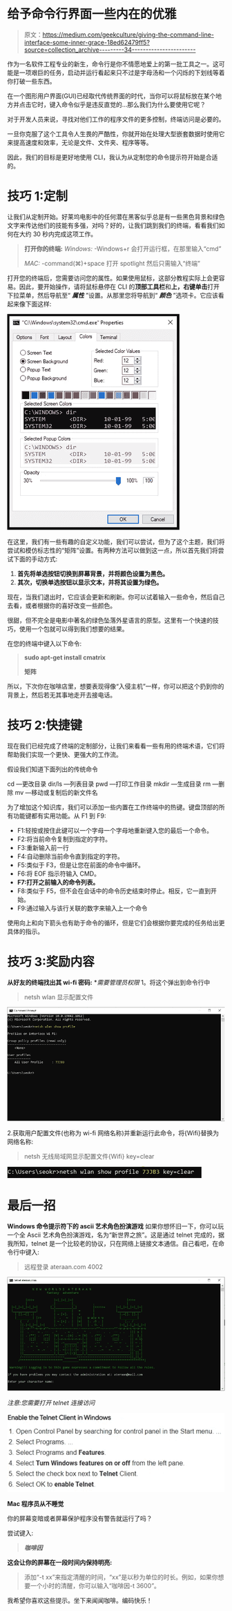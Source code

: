 # 给予命令行界面一些内在的优雅

> 原文：<https://medium.com/geekculture/giving-the-command-line-interface-some-inner-grace-18ed62479ff5?source=collection_archive---------34----------------------->

作为一名软件工程专业的新生，命令行是你不情愿地爱上的第一批工具之一。这可能是一项艰巨的任务，启动并运行看起来只不过是字母汤和一个闪烁的下划线等着你打破一些东西。

在一个图形用户界面(GUI)已经取代传统界面的时代，当你可以将鼠标放在某个地方并点击它时，键入命令似乎是违反直觉的...那么我们为什么要使用它呢？

对于开发人员来说，寻找对他们工作的程序文件的更多控制，终端访问是必要的。

一旦你克服了这个工具令人生畏的严酷性，你就开始在处理大型嵌套数据时使用它来提高速度和效率，无论是文件、文件夹、程序等等。

因此，我们的目标是更好地使用 CLI，我认为从定制您的命令提示符开始是合适的。

# 技巧 1:定制

让我们从定制开始。好莱坞电影中的任何潜在黑客似乎总是有一些黑色背景和绿色文字来传达他们的技能有多强，对吗？好的，让我们跳到我们的终端，看看我们如何在大约 30 秒内完成这项工作。

> **打开你的终端:**
> *Windows:*
> -Windows+r 会打开运行框，在那里输入“cmd”
> 
> *MAC:*
> -command(⌘)+space 打开 spotlight 然后只需输入“终端”

打开您的终端后，您需要访问您的属性。如果使用鼠标，这部分教程实际上会更容易。因此，要开始操作，请将鼠标悬停在 CLI 的**顶部工具栏**和**上，右键单击**打开下拉菜单，然后导航至“ ***属性*** ”设置。从那里您将导航到“ ***颜色*** ”选项卡。它应该看起来像下面这样:

![](img/4303d70f3e27edbe3c0c5bd6df67fa0b.png)

在这里，我们有一些有趣的自定义功能，我们可以尝试，但为了这个主题，我们将尝试和模仿标志性的“矩阵”设置。有两种方法可以做到这一点，所以首先我们将尝试下面的手动方式:

1.  **首先将单选按钮切换到屏幕背景，并将颜色设置为黑色。**
2.  **其次，切换单选按钮以显示文本，并将其设置为绿色。**

现在，当我们退出时，它应该会更新和刷新。你可以试着输入一些命令，然后自己去看，或者根据你的喜好改变一些颜色。

很甜，但不完全是电影中著名的绿色坠落外星语言的原型。这里有一个快速的技巧，使用一个包就可以得到我们想要的结果。

在您的终端中键入以下命令:

> **sudo apt-get install cmatrix**
> 
> **矩阵**

所以，下次你在咖啡店里，想要表现得像“入侵主机”一样，你可以把这个扔到你的背景上，然后若无其事地走开去接电话。

# 技巧 2:快捷键

现在我们已经完成了终端的定制部分，让我们来看看一些有用的终端术语，它们将帮助我们实现一个更快、更强大的工作流。

假设我们知道下面列出的传统命令

cd —更改目录
dir/ls —列表目录
pwd —打印工作目录
mkdir —生成目录
rm —删除
mv —移动或复制后的新文件名

为了增加这个知识库，我们可以添加一些内置在工作终端中的热键。键盘顶部的所有功能键都有实用功能。从 F1 到 F9:

*   F1:轻按或按住此键可以一个字母一个字母地重新键入您的最后一个命令。
*   F2:将当前命令复制到指定的字符。
*   F3:重新输入前一行
*   F4:自动删除当前命令直到指定的字符。
*   F5:类似于 F3，但是让您在前面的命令中循环。
*   F6:将 EOF 指示符输入 CMD。
*   **F7:打开之前输入的命令列表。**
*   F8:类似于 F5，但不会在会话中的命令历史结束时停止。相反，它一直到开始。
*   F9:通过输入与该行关联的数字来输入上一个命令

使用向上和向下箭头也有助于命令的循环，但是它们会根据你要完成的任务给出更具体的指示。

# 技巧 3:奖励内容

**从好友的终端找出其 wi-fi 密码:**
**需要管理员权限*
1。将这个弹出到命令行中

> netsh wlan 显示配置文件

![](img/86a04073d7a4146787b91c2288b18db0.png)

2.获取用户配置文件(也称为 wi-fi 网络名称)并重新运行此命令，将{Wifi}替换为网络名称:

> netsh 无线局域网显示配置文件{Wifi} key=clear

![](img/b1d35a0c64cb99ddd9062b622cf31ed1.png)

# 最后一招

**Windows 命令提示符下的 ascii 艺术角色扮演游戏**
如果你想怀旧一下，你可以玩一个全 Ascii 艺术角色扮演游戏，名为“新世界之旅”。这是通过 telnet 完成的，据我所知，telnet 是一个比较老的协议，只在网络上链接文本通信。自己看吧，在命令行中键入:

> 远程登录 ateraan.com 4002

![](img/e25826b609fcd7b3ea195fee40d9f767.png)

*注意:您需要打开 telnet 连接访问*

![](img/f08017bbd29320d567f5e9e9cb2aea15.png)

**Mac 程序员从不睡觉**

你的屏幕变暗或者屏幕保护程序没有警告就运行了吗？

尝试键入:

> ***咖啡因***

**这会让你的屏幕在一段时间内保持明亮:**

> 添加“-t xx”来指定清醒的时间，“xx”是以秒为单位的时长。例如，如果你想要一个小时的清醒，你可以输入“咖啡因-t 3600”。

我希望你喜欢这些提示。坐下来闻闻咖啡。编码快乐！
